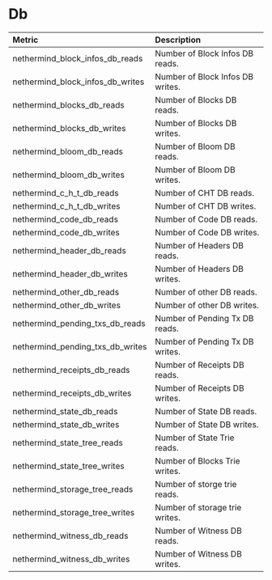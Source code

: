 # Db

| Metric | Description |
| :--- | :--- |
| nethermind_block_infos_db_reads | Number of Block Infos DB reads. |
| nethermind_block_infos_db_writes | Number of Block Infos DB writes. |
| nethermind_blocks_db_reads | Number of Blocks DB reads. |
| nethermind_blocks_db_writes | Number of Blocks DB writes. |
| nethermind_bloom_db_reads | Number of Bloom DB reads. |
| nethermind_bloom_db_writes | Number of Bloom DB writes. |
| nethermind_c_h_t_db_reads | Number of CHT DB reads. |
| nethermind_c_h_t_db_writes | Number of CHT DB writes. |
| nethermind_code_db_reads | Number of Code DB reads. |
| nethermind_code_db_writes | Number of Code DB writes. |
| nethermind_header_db_reads | Number of Headers DB reads. |
| nethermind_header_db_writes | Number of Headers DB writes. |
| nethermind_other_db_reads | Number of other DB reads. |
| nethermind_other_db_writes | Number of other DB writes. |
| nethermind_pending_txs_db_reads | Number of Pending Tx DB reads. |
| nethermind_pending_txs_db_writes | Number of Pending Tx DB writes. |
| nethermind_receipts_db_reads | Number of Receipts DB reads. |
| nethermind_receipts_db_writes | Number of Receipts DB writes. |
| nethermind_state_db_reads | Number of State DB reads. |
| nethermind_state_db_writes | Number of State DB writes. |
| nethermind_state_tree_reads | Number of State Trie reads. |
| nethermind_state_tree_writes | Number of Blocks Trie writes. |
| nethermind_storage_tree_reads | Number of storge trie reads. |
| nethermind_storage_tree_writes | Number of storage trie writes. |
| nethermind_witness_db_reads | Number of Witness DB reads. |
| nethermind_witness_db_writes | Number of Witness DB writes. |
